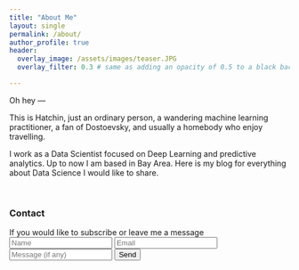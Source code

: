 ```yaml
---
title: "About Me"
layout: single
permalink: /about/
author_profile: true
header:
  overlay_image: /assets/images/teaser.JPG
  overlay_filter: 0.3 # same as adding an opacity of 0.5 to a black background

---
```


Oh hey — 

This is Hatchin, just an ordinary person, a wandering machine learning practitioner, a fan of Dostoevsky, and usually a homebody who enjoy travelling. 

I work as a Data Scientist focused on Deep Learning and predictive analytics. Up to now I am based in Bay Area. Here is my blog for everything about Data Science I would like to share. 


<html>
<br>
  <h3 href="#contact">Contact</h3>
  If you would like to subscribe or leave me a message
    <form action="https://formspree.io/sangyushen@gmail.com"
        method="POST">
        <input type="text" placeholder="Name" name="name" >
        <input type="email" placeholder="Email" name="_replyto" required >
        <input type="message" placeholder="Message (if any)" name="message" >
        <input type="submit" value="Send">
    </form>
</html>
